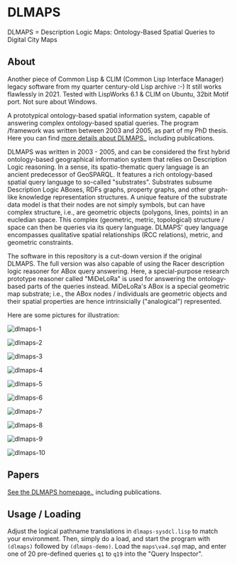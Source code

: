 # DLMAPS
DLMAPS = Description Logic Maps: Ontology-Based Spatial Queries to Digital City Maps

## About

Another piece of Common Lisp & CLIM (Common Lisp Interface Manager)
legacy software from my quarter century-old Lisp archive :-) It still
works flawlessly in 2021. Tested with LispWorks 6.1 & CLIM on Ubuntu,
32bit Motif port. Not sure about Windows.

A prototypical ontology-based spatial information system, capable of answering complex ontology-based spatial queries. The program /framework was written between 2003 and 2005, as part of my PhD thesis. 
Here you can find [more details about DLMAPS.](https://www.michael-wessel.info/dlmaps.html), including publications. 

DLMAPS was written in 2003 - 2005, and can be considered the first
hybrid ontology-based geographical information system that relies on
Description Logic reasoning. In a sense, its spatio-thematic query
language is an ancient predecessor of GeoSPARQL. It features a rich
ontology-based spatial query language to so-called
"substrates". Substrates subsume Description Logic ABoxes, RDFs
graphs, property graphs, and other graph-like knowledge representation
structures. A unique feature of the substrate data model is that their
nodes are not simply symbols, but can have complex structure, i.e.,
are geometric objects (polygons, lines, points) in an eucledian
space. This complex (geometric, metric, topological) structure / space
can then be queries via its query language. DLMAPS' quey language
encompasses qualitative spatial relationships (RCC relations), metric,
and geometric constraints.

The software in this repository is a cut-down version if the original
DLMAPS. The full version was also capable of using the Racer
description logic reasoner for ABox query answering. Here, a
special-purpose research prototype reasoner called "MiDeLoRa" is used
for answering the ontology-based parts of the queries
instead. MiDeLoRa's ABox is a special geometric map substrate; i.e.,
the ABox nodes / individuals are geometric objects and their spatial
properties are hence intrinsicially ("analogical") represented.

Here are some pictures for illustration: 

![dlmaps-1](pics/dlmaps-1.png)

![dlmaps-2](pics/dlmaps-2.png)

![dlmaps-3](pics/dlmaps-3.png)

![dlmaps-4](pics/dlmaps-4.png)

![dlmaps-5](pics/dlmaps-5.png)

![dlmaps-6](pics/dlmaps-6.png)

![dlmaps-7](pics/dlmaps-7.png)

![dlmaps-8](pics/dlmaps-8.png)

![dlmaps-9](pics/dlmaps-9.png)

![dlmaps-10](pics/dlmaps-10.png)

## Papers 


[See the DLMAPS homepage.](https://www.michael-wessel.info/dlmaps.html), including publications. 

## Usage / Loading

Adjust the logical pathname translations in `dlmaps-sysdcl.lisp` to
match your environment. Then, simply do a load, and start the program
with `(dlmaps)` followed by `(dlmaps-demo)`. Load the `maps\va4.sqd`
map, and enter one of 20 pre-defined queries `q1` to `q19` into the
"Query Inspector".

